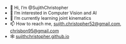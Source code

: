 - 👋 Hi, I’m @SujithChristopher
- 👀 I’m interested in Computer Vision and AI
- 🌱 I’m currently learning joint kinematics
- 📫 How to reach me, sujith.christopher52@gmail.com, chrisbon95@gmail.com
- 🕸️ [sujithchristopher.github.io](https://sujithchristopher.github.io/)

<!---
SujithChristopher/SujithChristopher is a ✨ special ✨ repository because its `README.md` (this file) appears on your GitHub profile.
You can click the Preview link to take a look at your changes.
--->

